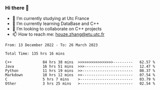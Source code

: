 ### Hi there 👋
- 🔭 I’m currently studying at Utc France
- 🌱 I’m currently learning DataBase and C++
- 👯 I’m looking to collaborate on C++ projects
- 📫 How to reach me: houze.zhang@etu.utc.fr

<!--START_SECTION:waka-->

```text
From: 13 December 2022 - To: 26 March 2023

Total Time: 135 hrs 16 mins

C++              84 hrs 38 mins  >>>>>>>>>>>>>>>>---------   62.57 %
Java             16 hrs 51 mins  >>>----------------------   12.47 %
Python           11 hrs 19 mins  >>-----------------------   08.37 %
Markdown         10 hrs 12 mins  >>-----------------------   07.54 %
C                5 hrs 7 mins    >------------------------   03.79 %
Other            3 hrs 25 mins   >------------------------   02.54 %
```

<!--END_SECTION:waka-->
